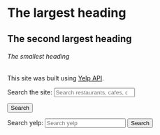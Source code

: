 # The largest heading
## The second largest heading
###### The smallest heading


This site was built using [Yelp API](https://cors-anywhere.herokuapp.com/https://api.yelp.com/v3/businesses/search).

<form method="get" action="/search" 

<label for="site-search">Search the site:</label>
<input type="search" id="site-search" name="q"
placeholder="Search restaurants, cafes, diners..."
       aria-label="Search through site content">

<button>Search</button>


<form method="GET" action="https://cors-anywhere.herokuapp.com/https://api.yelp.com/v3/businesses/search">
Search yelp: <input type="text" name="q" placeholder="Search yelp"/>
<input type="submit" value="Search"/>
</form>
